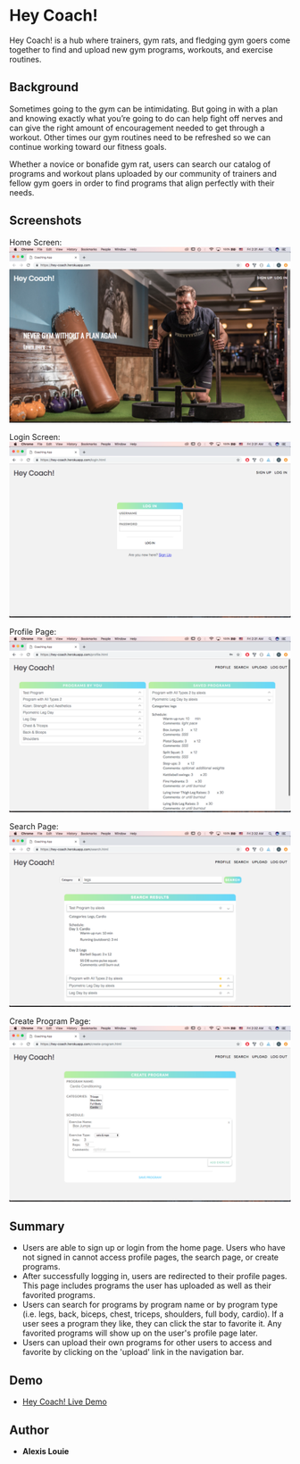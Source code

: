 Hey Coach!
=================
Hey Coach! is a hub where trainers, gym rats, and fledging gym goers come together to find and upload new gym programs, workouts, and exercise routines. 

Background
----------
Sometimes going to the gym can be intimidating. But going in with a plan and knowing exactly what you’re going to do can help fight off nerves and can give the right amount of encouragement needed to get through a workout. Other times our gym routines need to be refreshed so we can continue working toward our fitness goals. 

Whether a novice or bonafide gym rat, users can search our catalog of programs and workout plans uploaded by our community of trainers and fellow gym goers in order to find programs that align perfectly with their needs.

Screenshots 
-----------
Home Screen:
![image of home screen](/homescreen.png)

Login Screen: 
![image of login page section](/login.png)

Profile Page:
![image of profile page](/profile.png)

Search Page: 
![image of profile page](/search.png)

Create Program Page: 
![image of profile page](/create-program.png)


Summary
-------
- Users are able to sign up or login from the home page. Users who have not signed in cannot access profile pages, the search page, or create programs. 
- After successfully logging in, users are redirected to their profile pages. This page includes programs the user has uploaded as well as their favorited programs.
- Users can search for programs by program name or by program type (i.e. legs, back, biceps, chest, triceps, shoulders, full body, cardio). If a user sees a program they like, they can click the star to favorite it. Any favorited programs will show up on the user's profile page later.
- Users can upload their own programs for other users to access and favorite by clicking on the 'upload' link in the navigation bar. 

Demo
----
- [Hey Coach! Live Demo](https://hey-coach.herokuapp.com/)

Author
------
- **Alexis Louie** 